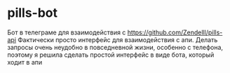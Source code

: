 # pills-bot
Бот в телеграме для взаимодействия с https://github.com/Zendelll/pills-api
Фактически просто интерфейс для взаимодействия с апи. Делать запросы очень неудобно в повседневной жизни, особенно с телефона, поэтому я решила сделать простой интерфейс в виде бота, который ходит в апи
